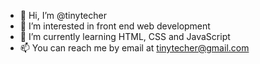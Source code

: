 - 👋 Hi, I’m @tinytecher
- 👀 I’m interested in front end web development
- 🌱 I’m currently learning HTML, CSS and JavaScript
- 📫 You can reach me by email at tinytecher@gmail.com

